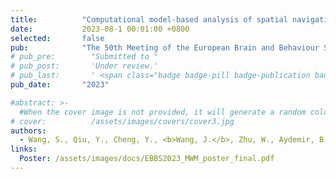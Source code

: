 ```yaml
---
title:          "Computational model-based analysis of spatial navigation strategies under stress and uncertainty using place, distance and border cells"
date:           2023-08-1 00:01:00 +0800
selected:       false
pub:            "The 50th Meeting of the European Brain and Behaviour Society (EBBS)"
# pub_pre:        "Submitted to "
# pub_post:       'Under review.'
# pub_last:       ' <span class="badge badge-pill badge-publication badge-success">Spotlight</span>'
pub_date:       "2023"

#abstract: >-
  #When the cover image is not provided, it will generate a random colorful bubble images as the cover image using the <code>bubble_visual_hash.js</code> script.
# cover:          /assets/images/covers/cover3.jpg
authors:
  - Wang, S., Qiu, Y., Cheng, Y., <b>Wang, J.</b>, Zhu, W., Aydemir, B., Gerstner, W., Sandi, C. and Luksys, G.
links:
  Poster: /assets/images/docs/EBBS2023_MWM_poster_final.pdf
---
```

